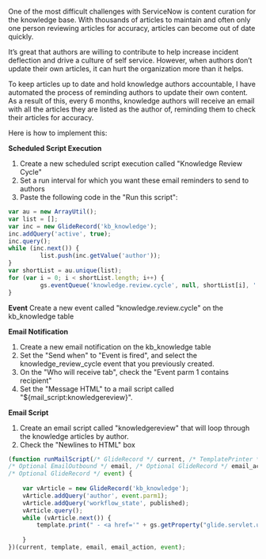 One of the most difficult challenges with ServiceNow is content curation for the knowledge base.  With thousands of articles to maintain and often only one person reviewing articles for accuracy, articles can become out of date quickly.

It’s great that authors are willing to contribute to help increase incident deflection and drive a culture of self service.  However, when authors don’t update their own articles, it can hurt the organization more than it helps.

To keep articles up to date and hold knowledge authors accountable, I have automated the process of reminding authors to update their own content.  As a result of this, every 6 months, knowledge authors will receive an email with all the articles they are listed as the author of, reminding them to check their articles for accuracy.

Here is how to implement this:

**Scheduled Script Execution**
1. Create a new scheduled script execution called "Knowledge Review Cycle"
2. Set a run interval for which you want these email reminders to send to authors
3. Paste the following code in the "Run this script":

```javascript
var au = new ArrayUtil();
var list = [];
var inc = new GlideRecord('kb_knowledge');
inc.addQuery('active', true);
inc.query();
while (inc.next()) {
         list.push(inc.getValue('author'));
}
var shortList = au.unique(list);
for (var i = 0; i < shortList.length; i++) {
         gs.eventQueue('knowledge.review.cycle', null, shortList[i], ''); // trigger the event
}
```

**Event**
Create a new event called "knowledge.review.cycle" on the kb_knowledge table

**Email Notification**
1. Create a new email notification on the kb_knowledge table
2. Set the "Send when" to "Event is fired", and select the knowledge_review_cycle event that you previously created.
3. On the "Who will receive tab", check the "Event parm 1 contains recipient"
4. Set the "Message HTML" to a mail script called "${mail_script:knowledgereview}".

**Email Script**
1. Create an email script called "knowledgereview" that will loop through the knowledge articles by author.
2. Check the "Newlines to HTML" box

```javascript
(function runMailScript(/* GlideRecord */ current, /* TemplatePrinter */ template,
/* Optional EmailOutbound */ email, /* Optional GlideRecord */ email_action,
/* Optional GlideRecord */ event) {
	
	var vArticle = new GlideRecord('kb_knowledge');
	vArticle.addQuery('author', event.parm1);
	vArticle.addQuery('workflow_state', published);
	vArticle.query();
	while (vArticle.next()) {
		template.print(" - <a href='" + gs.getProperty("glide.servlet.uri") + vArticle.getLink() + "'>" + vArticle.number + "</a> - " + vArticle.short_description + "\n");
		
	}
})(current, template, email, email_action, event);
```



